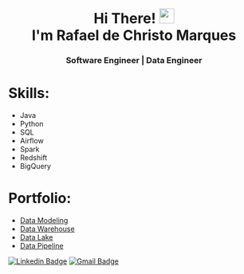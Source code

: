<h1 align="center">Hi There! <img src="https://raw.githubusercontent.com/kaueMarques/kaueMarques/master/hi.gif" width="30px"> <br>I'm Rafael de Christo Marques</h1>
<h3 align="center">Software Engineer | Data Engineer</h3>

# Skills:
- Java
- Python
- SQL
- Airflow
- Spark
- Redshift
- BigQuery

# Portfolio:
- [Data Modeling](https://github.com/rafaelrcm/data-modeling)
- [Data Warehouse](https://github.com/rafaelrcm/data-warehouse-redshift)
- [Data Lake](https://github.com/rafaelrcm/data-lake-spark)
- [Data Pipeline](https://github.com/rafaelrcm/data-pipeline-airflow)

[![Linkedin Badge](https://img.shields.io/badge/-Rafael-blue?style=flat-square&logo=Linkedin&logoColor=white&link=https://www.linkedin.com/in/rafaeldechristo/)](https://www.linkedin.com/in/rafaeldechristo/) 
[![Gmail Badge](https://img.shields.io/badge/-rafaeldechristo@gmail.com-c14438?style=flat-square&logo=Gmail&logoColor=white&link=mailto:rafaeldechristo@gmail.com)](mailto:rafaeldechristo@gmail.com)
